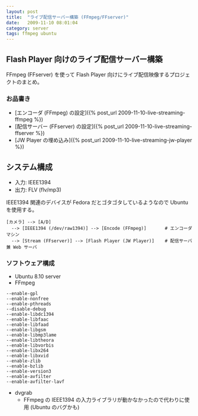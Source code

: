 ```yaml
---
layout: post
title:  "ライブ配信サーバー構築 (FFmpeg/FFserver)"
date:   2009-11-10 08:01:04
category: server
tags: ffmpeg ubuntu
---
```


## Flash Player 向けのライブ配信サーバー構築

FFmpeg (FFserver) を使って Flash Player 向けにライブ配信映像するプロジェクトのまとめ。

### お品書き

- [エンコーダ (FFmpeg) の設定]({% post_url 2009-11-10-live-streaming-ffmpeg %})
- [配信サーバー (FFserver) の設定]({% post_url 2009-11-10-live-streaming-ffserver %})
- [JW Player の埋め込み]({% post_url 2009-11-10-live-streaming-jw-player %})

## システム構成

- 入力: IEEE1394
- 出力: FLV (flv/mp3)

IEEE1394 関連のデバイスが Fedora だとゴタゴタしているようなので Ubuntu を使用する。

```
[カメラ] --> [A/D]
  --> [IEEE1394 (/dev/raw1394)] --> [Encode (FFmpeg)]       # エンコーダマシン
  --> [Stream (FFserver)] --> [Flash Player (JW Player)]    # 配信サーバ兼 Web サーバ
```

### ソフトウェア構成

- Ubuntu 8.10 server
- FFmpeg

```
--enable-gpl
--enable-nonfree
--enable-pthreads
--disable-debug
--enable-libdc1394
--enable-libfaac
--enable-libfaad
--enable-libgsm
--enable-libmp3lame
--enable-libtheora
--enable-libvorbis
--enable-libx264
--enable-libxvid
--enable-zlib
--enable-bzlib
--enable-version3
--enable-avfilter
--enable-avfilter-lavf
```

- dvgrab
    - FFmpeg の IEEE1394 の入力ライブラリが動かなかったので代わりに使用 (Ubuntu のバグかも)

